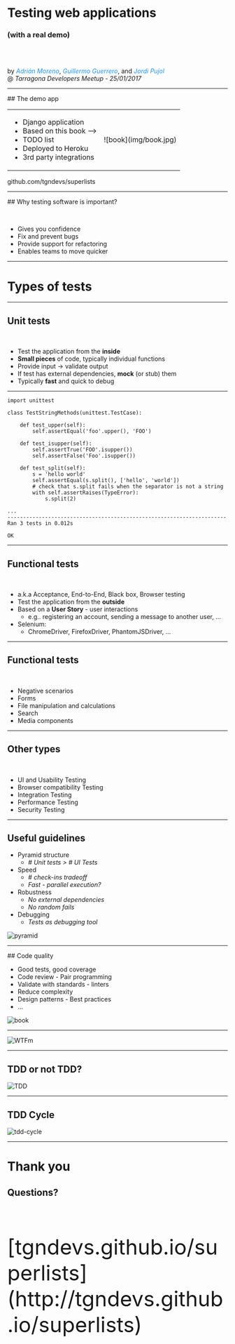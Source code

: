 # Testing web applications

### (with a real demo)

<br><br>

by <font color="#2196F3">*Adrián Moreno*</font>, <font color="#2196F3">*Guillermo Guerrero*</font>, and <font color="#2196F3">*Jordi Pujol*</font>
<br>
@ *Tarragona Developers Meetup - 25/01/2017*

---

## The demo app

<table>
  <tr>
    <td>
      <ul>
        <li>Django application</li>
        <li>Based on this book ⟶</li>
        <li>TODO list</li>
        <li>Deployed to Heroku</li>
        <li>3rd party integrations</li>
      </ul>
    </td>
    <td>
![book](img/book.jpg)
    </td>
  </tr>
</table>

github.com/tgndevs/superlists

---

## Why testing software is important?

<br>

* <!-- .element: class="fragment" -->Gives you confidence
* <!-- .element: class="fragment" -->Fix and prevent bugs
* <!-- .element: class="fragment" -->Provide support for refactoring
* <!-- .element: class="fragment" -->Enables teams to move quicker

---

# Types of tests

----

## Unit tests

<br>

* Test the application from the **inside**
* **Small pieces** of code, typically individual functions
* Provide input -> validate output
* If test has external dependencies, **mock** (or stub) them
* Typically **fast** and quick to debug

----

```
import unittest

class TestStringMethods(unittest.TestCase):

    def test_upper(self):
        self.assertEqual('foo'.upper(), 'FOO')

    def test_isupper(self):
        self.assertTrue('FOO'.isupper())
        self.assertFalse('Foo'.isupper())

    def test_split(self):
        s = 'hello world'
        self.assertEqual(s.split(), ['hello', 'world'])
        # check that s.split fails when the separator is not a string
        with self.assertRaises(TypeError):
            s.split(2)
```

```
...
----------------------------------------------------------------------
Ran 3 tests in 0.012s

OK
```

----

## Functional tests

<br>

* a.k.a Acceptance, End-to-End, Black box, Browser testing
* Test the application from the **outside**
* Based on a **User Story** - user interactions
  * e.g.. registering an account, sending a message to another user, ...
* Selenium:
  * ChromeDriver, FirefoxDriver, PhantomJSDriver, ...

----

## Functional tests

<br>

* Negative scenarios
* Forms
* File manipulation and calculations
* Search
* Media components

----

## Other types

<br>

* UI and Usability Testing</td>
* <!-- .element: class="fragment" -->Browser compatibility Testing
* <!-- .element: class="fragment" -->Integration Testing
* <!-- .element: class="fragment" -->Performance Testing
* <!-- .element: class="fragment" -->Security Testing

---

<!-- .slide: class="two-floating-elements" -->

## Useful guidelines

* Pyramid structure
  *	*&#35; Unit tests > &#35; UI Tests*
* <!-- .element: class="fragment" -->Speed
  * *&#35; check-ins tradeoff*
  * *Fast - parallel execution?*
* <!-- .element: class="fragment" -->Robustness
  * *No external dependencies*
  * *No random fails*
* <!-- .element: class="fragment" -->Debugging
  * *Tests as debugging tool*

![pyramid](img/test-pyramid.png)

---

<!-- .slide: class="two-floating-elements" -->

## Code quality

* Good tests, good coverage
* <!-- .element: class="fragment" -->Code review - Pair programming
* <!-- .element: class="fragment" -->Validate with standards - linters
* <!-- .element: class="fragment" -->Reduce complexity
* <!-- .element: class="fragment" -->Design patterns - Best practices
* <!-- .element: class="fragment" -->...

![book](img/book2.jpg)

----

![WTFm](img/wtfm.png)

---

## TDD or not TDD?

![TDD](img/Hamlet.jpg)

----

## TDD Cycle

![tdd-cycle](img/tdd-cycle.png)

---

# Thank you

## Questions?

<br><br><br>

<font size="22">
[tgndevs.github.io/superlists](http://tgndevs.github.io/superlists)
</font>
